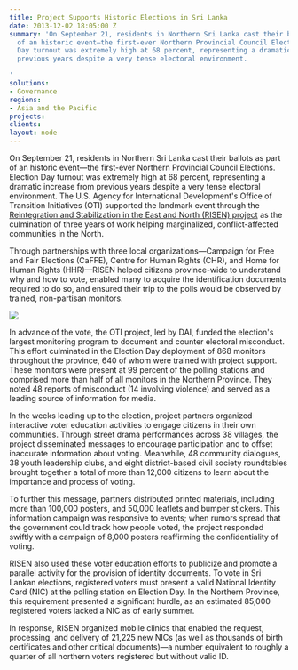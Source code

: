 ```yaml
---
title: Project Supports Historic Elections in Sri Lanka
date: 2013-12-02 18:05:00 Z
summary: 'On September 21, residents in Northern Sri Lanka cast their ballots as part
  of an historic event—the first-ever Northern Provincial Council Elections. Election
  Day turnout was extremely high at 68 percent, representing a dramatic increase from
  previous years despite a very tense electoral environment.

'
solutions:
- Governance
regions:
- Asia and the Pacific
projects: 
clients: 
layout: node
---
```


On September 21, residents in Northern Sri Lanka cast their ballots as part of an historic event—the first-ever Northern Provincial Council Elections. Election Day turnout was extremely high at 68 percent, representing a dramatic increase from previous years despite a very tense electoral environment. The U.S. Agency for International Development's Office of Transition Initiatives (OTI) supported the landmark event through the [Reintegration and Stabilization in the East and North (RISEN) project][1] as the culmination of three years of work helping marginalized, conflict-affected communities in the North.

Through partnerships with three local organizations—Campaign for Free and Fair Elections (CaFFE), Centre for Human Rights (CHR), and Home for Human Rights (HHR)—RISEN helped citizens province-wide to understand why and how to vote, enabled many to acquire the identification documents required to do so, and ensured their trip to the polls would be observed by trained, non-partisan monitors.

![][2]

In advance of the vote, the OTI project, led by DAI, funded the election's largest monitoring program to document and counter electoral misconduct. This effort culminated in the Election Day deployment of 868 monitors throughout the province, 640 of whom were trained with project support. These monitors were present at 99 percent of the polling stations and comprised more than half of all monitors in the Northern Province. They noted 48 reports of misconduct (14 involving violence) and served as a leading source of information for media.

In the weeks leading up to the election, project partners organized interactive voter education activities to engage citizens in their own communities. Through street drama performances across 38 villages, the project disseminated messages to encourage participation and to offset inaccurate information about voting. Meanwhile, 48 community dialogues, 38 youth leadership clubs, and eight district-based civil society roundtables brought together a total of more than 12,000 citizens to learn about the importance and process of voting.

To further this message, partners distributed printed materials, including more than 100,000 posters, and 50,000 leaflets and bumper stickers. This information campaign was responsive to events; when rumors spread that the government could track how people voted, the project responded swiftly with a campaign of 8,000 posters reaffirming the confidentiality of voting.

RISEN also used these voter education efforts to publicize and promote a parallel activity for the provision of identity documents. To vote in Sri Lankan elections, registered voters must present a valid National Identity Card (NIC) at the polling station on Election Day. In the Northern Province, this requirement presented a significant hurdle, as an estimated 85,000 registered voters lacked a NIC as of early summer.

In response, RISEN organized mobile clinics that enabled the request, processing, and delivery of 21,225 new NICs (as well as thousands of birth certificates and other critical documents)—a number equivalent to roughly a quarter of all northern voters registered but without valid ID.

[1]: /our-work/projects/sri-lanka-reintegration-and-stabilization-east-and-north-risen
[2]: /assets/images/news/RISENnews.jpg
